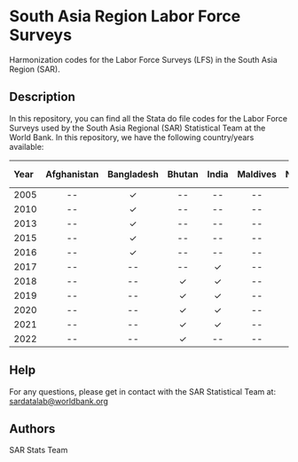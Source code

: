 # South Asia Region Labor Force Surveys

Harmonization codes for the Labor Force Surveys (LFS) in the South Asia Region (SAR).

## Description
In this repository, you can find all the Stata do file codes for the  Labor Force Surveys used by the South Asia Regional (SAR) Statistical Team at the World Bank. 
In this repository, we have the following country/years available:

| Year    | Afghanistan | Bangladesh | Bhutan | India  | Maldives | Nepal  | Pakistan | Sri Lanka | 
| :----   | :----:      | :----:     | :----: | :----: |  :----:  | :----: | :----:   | :----:    | 
| 2005    |     --      | ✓          | --     | --     | --       | --     | --       |  --       | 
| 2010    |     --      | ✓          | --     | --     | --       | --     | --       |  --       | 
| 2013    |     --      | ✓          | --     | --     | --       | --     | ✓        |  --       | 
| 2015    |     --      | ✓          | --     | --     | --       | --     | --       |  --       | 
| 2016    |     --      | ✓          | --     | --     | --       | --     | --       |  --       | 
| 2017    |     --      | --         | --     | ✓      | --       | ✓      | ✓        |  --       | 
| 2018    |     --      | --         | ✓      | ✓      | --       | --     | ✓        |  --       | 
| 2019    |     --      | --         | ✓      | ✓      | --       | --     | --       |  ✓        | 
| 2020    |     --      | --         | ✓      | ✓      | --       | --     | ✓        |  ✓        | 
| 2021    |     --      | --         | ✓      | ✓      | --       | --     | --       |  ✓        | 
| 2022    |     --      | --         | ✓      | --     | --       | --     | --       |  --       | 

## Help
For any questions, please get in contact with the SAR Statistical Team at: sardatalab@worldbank.org

## Authors
SAR Stats Team
